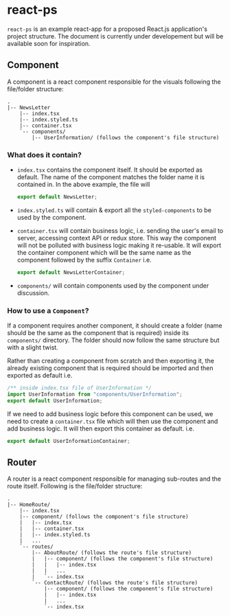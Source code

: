 # react-ps

`react-ps` is an example react-app for a proposed React.js application's project structure. The document is currently under developement but will be available soon for inspiration.

## Component

A component is a react component responsible for the visuals following the file/folder structure:

```
.
|-- NewsLetter
    |-- index.tsx
    |-- index.styled.ts
    |-- container.tsx
    `-- components/
        |-- UserInformation/ (follows the component's file structure)
```

### What does it contain?

- `index.tsx` contains the component itself. It should be exported as default. The name of the component matches the folder name it is contained in. In the above example, the file will

  ```js
  export default NewsLetter;
  ```

- `index.styled.ts` will contain & export all the `styled-components` to be used by the component.
- `container.tsx` will contain business logic, i.e. sending the user's email to server, accessing context API or redux store. This way the component will not be polluted with business logic making it re-usable. It will export the container component which will be the same name as the component followed by the suffix `Container` i.e.

  ```js
  export default NewsLetterContainer;
  ```

- `components/` will contain components used by the component under discussion.

### How to use a `Component`?

If a component requires another component, it should create a folder (name should be the same as the component that is required) inside its `components/` directory. The folder should now follow the same structure but with a slight twist.

Rather than creating a component from scratch and then exporting it, the already existing component that is required should be imported and then exported as default i.e.

```js
/** inside index.tsx file of UserInformation */
import UserInformation from "components/UserInformation";
export default UserInformation;
```

If we need to add business logic before this component can be used, we need to create a `container.tsx` file which will then use the component and add business logic. It will then export this container as default. i.e.

```js
export default UserInformationContainer;
```

## Router

A router is a react component responsible for managing sub-routes and the route itself. Following is the file/folder structure:

```
.
|-- HomeRoute/
    |-- index.tsx
    |-- component/ (follows the component's file structure)
    |   |-- index.tsx
    |   |-- container.tsx
    |   |-- index.styled.ts
    |   ...
    `-- routes/
        |-- AboutRoute/ (follows the route's file structure)
        |   |-- component/ (follows the component's file structure)
        |   |   |-- index.tsx
        |   |   ...
        |   `-- index.tsx
        `-- ContactRoute/ (follows the route's file structure)
            |-- component/ (follows the component's file structure)
            |   |-- index.tsx
            |   ...
            `-- index.tsx
```
